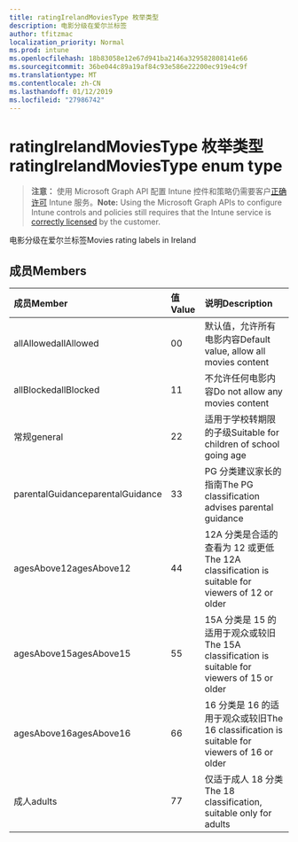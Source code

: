 ```yaml
---
title: ratingIrelandMoviesType 枚举类型
description: 电影分级在爱尔兰标签
author: tfitzmac
localization_priority: Normal
ms.prod: intune
ms.openlocfilehash: 18b83058e12e67d941ba2146a329582808141e66
ms.sourcegitcommit: 36be044c89a19af84c93e586e22200ec919e4c9f
ms.translationtype: MT
ms.contentlocale: zh-CN
ms.lasthandoff: 01/12/2019
ms.locfileid: "27986742"
---
```

# <a name="ratingirelandmoviestype-enum-type"></a><span data-ttu-id="0f0f4-103">ratingIrelandMoviesType 枚举类型</span><span class="sxs-lookup"><span data-stu-id="0f0f4-103">ratingIrelandMoviesType enum type</span></span>

> <span data-ttu-id="0f0f4-104">**注意：** 使用 Microsoft Graph API 配置 Intune 控件和策略仍需要客户[正确许可](https://go.microsoft.com/fwlink/?linkid=839381) Intune 服务。</span><span class="sxs-lookup"><span data-stu-id="0f0f4-104">**Note:** Using the Microsoft Graph APIs to configure Intune controls and policies still requires that the Intune service is [correctly licensed](https://go.microsoft.com/fwlink/?linkid=839381) by the customer.</span></span>

<span data-ttu-id="0f0f4-105">电影分级在爱尔兰标签</span><span class="sxs-lookup"><span data-stu-id="0f0f4-105">Movies rating labels in Ireland</span></span>
## <a name="members"></a><span data-ttu-id="0f0f4-106">成员</span><span class="sxs-lookup"><span data-stu-id="0f0f4-106">Members</span></span>
|<span data-ttu-id="0f0f4-107">成员</span><span class="sxs-lookup"><span data-stu-id="0f0f4-107">Member</span></span>|<span data-ttu-id="0f0f4-108">值</span><span class="sxs-lookup"><span data-stu-id="0f0f4-108">Value</span></span>|<span data-ttu-id="0f0f4-109">说明</span><span class="sxs-lookup"><span data-stu-id="0f0f4-109">Description</span></span>|
|:---|:---|:---|
|<span data-ttu-id="0f0f4-110">allAllowed</span><span class="sxs-lookup"><span data-stu-id="0f0f4-110">allAllowed</span></span>|<span data-ttu-id="0f0f4-111">0</span><span class="sxs-lookup"><span data-stu-id="0f0f4-111">0</span></span>|<span data-ttu-id="0f0f4-112">默认值，允许所有电影内容</span><span class="sxs-lookup"><span data-stu-id="0f0f4-112">Default value, allow all movies content</span></span>|
|<span data-ttu-id="0f0f4-113">allBlocked</span><span class="sxs-lookup"><span data-stu-id="0f0f4-113">allBlocked</span></span>|<span data-ttu-id="0f0f4-114">1</span><span class="sxs-lookup"><span data-stu-id="0f0f4-114">1</span></span>|<span data-ttu-id="0f0f4-115">不允许任何电影内容</span><span class="sxs-lookup"><span data-stu-id="0f0f4-115">Do not allow any movies content</span></span>|
|<span data-ttu-id="0f0f4-116">常规</span><span class="sxs-lookup"><span data-stu-id="0f0f4-116">general</span></span>|<span data-ttu-id="0f0f4-117">2</span><span class="sxs-lookup"><span data-stu-id="0f0f4-117">2</span></span>|<span data-ttu-id="0f0f4-118">适用于学校转期限的子级</span><span class="sxs-lookup"><span data-stu-id="0f0f4-118">Suitable for children of school going age</span></span>|
|<span data-ttu-id="0f0f4-119">parentalGuidance</span><span class="sxs-lookup"><span data-stu-id="0f0f4-119">parentalGuidance</span></span>|<span data-ttu-id="0f0f4-120">3</span><span class="sxs-lookup"><span data-stu-id="0f0f4-120">3</span></span>|<span data-ttu-id="0f0f4-121">PG 分类建议家长的指南</span><span class="sxs-lookup"><span data-stu-id="0f0f4-121">The PG classification advises parental guidance</span></span>|
|<span data-ttu-id="0f0f4-122">agesAbove12</span><span class="sxs-lookup"><span data-stu-id="0f0f4-122">agesAbove12</span></span>|<span data-ttu-id="0f0f4-123">4</span><span class="sxs-lookup"><span data-stu-id="0f0f4-123">4</span></span>|<span data-ttu-id="0f0f4-124">12A 分类是合适的查看为 12 或更低</span><span class="sxs-lookup"><span data-stu-id="0f0f4-124">The 12A classification is suitable for viewers of 12 or older</span></span>|
|<span data-ttu-id="0f0f4-125">agesAbove15</span><span class="sxs-lookup"><span data-stu-id="0f0f4-125">agesAbove15</span></span>|<span data-ttu-id="0f0f4-126">5</span><span class="sxs-lookup"><span data-stu-id="0f0f4-126">5</span></span>|<span data-ttu-id="0f0f4-127">15A 分类是 15 的适用于观众或较旧</span><span class="sxs-lookup"><span data-stu-id="0f0f4-127">The 15A classification is suitable for viewers of 15 or older</span></span>|
|<span data-ttu-id="0f0f4-128">agesAbove16</span><span class="sxs-lookup"><span data-stu-id="0f0f4-128">agesAbove16</span></span>|<span data-ttu-id="0f0f4-129">6</span><span class="sxs-lookup"><span data-stu-id="0f0f4-129">6</span></span>|<span data-ttu-id="0f0f4-130">16 分类是 16 的适用于观众或较旧</span><span class="sxs-lookup"><span data-stu-id="0f0f4-130">The 16 classification is suitable for viewers of 16 or older</span></span>|
|<span data-ttu-id="0f0f4-131">成人</span><span class="sxs-lookup"><span data-stu-id="0f0f4-131">adults</span></span>|<span data-ttu-id="0f0f4-132">7</span><span class="sxs-lookup"><span data-stu-id="0f0f4-132">7</span></span>|<span data-ttu-id="0f0f4-133">仅适于成人 18 分类</span><span class="sxs-lookup"><span data-stu-id="0f0f4-133">The 18 classification, suitable only for adults</span></span>|



